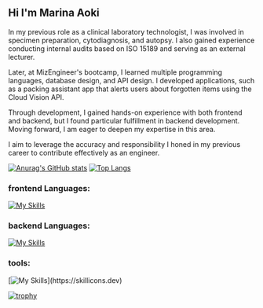 ## Hi I'm Marina Aoki

In my previous role as a clinical laboratory technologist, I was involved in specimen preparation, cytodiagnosis, and autopsy. I also gained experience conducting internal audits based on ISO 15189 and serving as an external lecturer.

Later, at MizEngineer's bootcamp, I learned multiple programming languages, database design, and API design. I developed applications, such as a packing assistant app that alerts users about forgotten items using the Cloud Vision API.

Through development, I gained hands-on experience with both frontend and backend, but I found particular fulfillment in backend development. Moving forward, I am eager to deepen my expertise in this area.

I aim to leverage the accuracy and responsibility I honed in my previous career to contribute effectively as an engineer.


[![Anurag's GitHub stats](https://github-readme-stats.vercel.app/api?username=aokimarina&theme=shadow_blue)](https://github.com/anuraghazra/github-readme-stats)
[![Top Langs](https://github-readme-stats.vercel.app/api/top-langs/?username=aokimarina&layout=donut)](https://github.com/anuraghazra/github-readme-stats)
### frontend Languages:

[![My Skills](https://skillicons.dev/icons?i=js,ts,html,css,tailwind,next.js)](https://skillicons.dev)

### backend Languages:

[![My Skills](https://skillicons.dev/icons?i=py,django,flask,nodejs,postgres,mysql)](https://skillicons.dev)

### tools:

[![My Skills](https://skillicons.dev/icons?i=docker,figma,firebase,git,github,vitest,vscode,swagger,stripe,)](https://skillicons.dev)

[![trophy](https://github-profile-trophy.vercel.app/?username=aokimarina)](https://github.com/aokimarina/github-profile-trophy)

